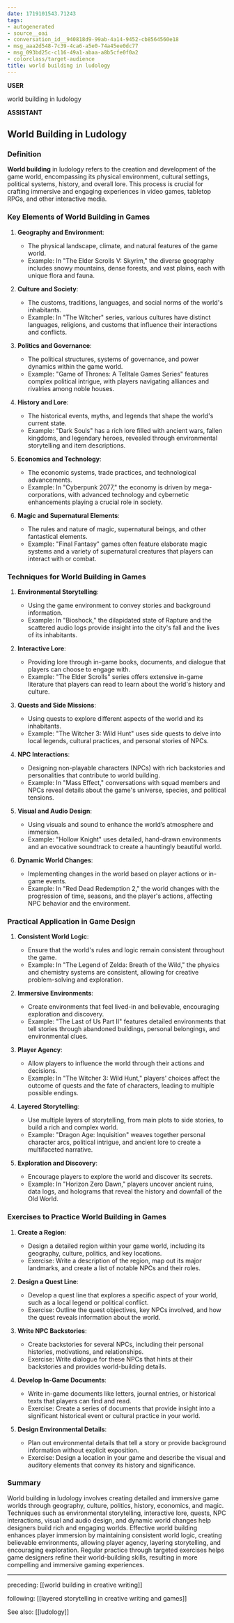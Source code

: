 ```yaml
---
date: 1719101543.71243
tags:
- autogenerated
- source__oai
- conversation_id__940818d9-99ab-4a14-9452-cb8564560e18
- msg_aaa2d548-7c39-4ca6-a5e0-74a45ee0dc77
- msg_093bd25c-c116-49a1-abaa-a8b5cfe0f0a2
- colorclass/target-audience
title: world building in ludology
---
```


**USER**

world building in ludology


**ASSISTANT**

## World Building in Ludology

### Definition

**World building** in ludology refers to the creation and development of the game world, encompassing its physical environment, cultural settings, political systems, history, and overall lore. This process is crucial for crafting immersive and engaging experiences in video games, tabletop RPGs, and other interactive media.

### Key Elements of World Building in Games

1. **Geography and Environment**:
    - The physical landscape, climate, and natural features of the game world.
    - Example: In "The Elder Scrolls V: Skyrim," the diverse geography includes snowy mountains, dense forests, and vast plains, each with unique flora and fauna.

2. **Culture and Society**:
    - The customs, traditions, languages, and social norms of the world's inhabitants.
    - Example: In "The Witcher" series, various cultures have distinct languages, religions, and customs that influence their interactions and conflicts.

3. **Politics and Governance**:
    - The political structures, systems of governance, and power dynamics within the game world.
    - Example: "Game of Thrones: A Telltale Games Series" features complex political intrigue, with players navigating alliances and rivalries among noble houses.

4. **History and Lore**:
    - The historical events, myths, and legends that shape the world's current state.
    - Example: "Dark Souls" has a rich lore filled with ancient wars, fallen kingdoms, and legendary heroes, revealed through environmental storytelling and item descriptions.

5. **Economics and Technology**:
    - The economic systems, trade practices, and technological advancements.
    - Example: In "Cyberpunk 2077," the economy is driven by mega-corporations, with advanced technology and cybernetic enhancements playing a crucial role in society.

6. **Magic and Supernatural Elements**:
    - The rules and nature of magic, supernatural beings, and other fantastical elements.
    - Example: "Final Fantasy" games often feature elaborate magic systems and a variety of supernatural creatures that players can interact with or combat.

### Techniques for World Building in Games

1. **Environmental Storytelling**:
    - Using the game environment to convey stories and background information.
    - Example: In "Bioshock," the dilapidated state of Rapture and the scattered audio logs provide insight into the city's fall and the lives of its inhabitants.

2. **Interactive Lore**:
    - Providing lore through in-game books, documents, and dialogue that players can choose to engage with.
    - Example: "The Elder Scrolls" series offers extensive in-game literature that players can read to learn about the world's history and culture.

3. **Quests and Side Missions**:
    - Using quests to explore different aspects of the world and its inhabitants.
    - Example: "The Witcher 3: Wild Hunt" uses side quests to delve into local legends, cultural practices, and personal stories of NPCs.

4. **NPC Interactions**:
    - Designing non-playable characters (NPCs) with rich backstories and personalities that contribute to world building.
    - Example: In "Mass Effect," conversations with squad members and NPCs reveal details about the game's universe, species, and political tensions.

5. **Visual and Audio Design**:
    - Using visuals and sound to enhance the world’s atmosphere and immersion.
    - Example: "Hollow Knight" uses detailed, hand-drawn environments and an evocative soundtrack to create a hauntingly beautiful world.

6. **Dynamic World Changes**:
    - Implementing changes in the world based on player actions or in-game events.
    - Example: In "Red Dead Redemption 2," the world changes with the progression of time, seasons, and the player's actions, affecting NPC behavior and the environment.

### Practical Application in Game Design

1. **Consistent World Logic**:
    - Ensure that the world's rules and logic remain consistent throughout the game.
    - Example: In "The Legend of Zelda: Breath of the Wild," the physics and chemistry systems are consistent, allowing for creative problem-solving and exploration.

2. **Immersive Environments**:
    - Create environments that feel lived-in and believable, encouraging exploration and discovery.
    - Example: "The Last of Us Part II" features detailed environments that tell stories through abandoned buildings, personal belongings, and environmental clues.

3. **Player Agency**:
    - Allow players to influence the world through their actions and decisions.
    - Example: In "The Witcher 3: Wild Hunt," players' choices affect the outcome of quests and the fate of characters, leading to multiple possible endings.

4. **Layered Storytelling**:
    - Use multiple layers of storytelling, from main plots to side stories, to build a rich and complex world.
    - Example: "Dragon Age: Inquisition" weaves together personal character arcs, political intrigue, and ancient lore to create a multifaceted narrative.

5. **Exploration and Discovery**:
    - Encourage players to explore the world and discover its secrets.
    - Example: In "Horizon Zero Dawn," players uncover ancient ruins, data logs, and holograms that reveal the history and downfall of the Old World.

### Exercises to Practice World Building in Games

1. **Create a Region**:
    - Design a detailed region within your game world, including its geography, culture, politics, and key locations.
    - Exercise: Write a description of the region, map out its major landmarks, and create a list of notable NPCs and their roles.

2. **Design a Quest Line**:
    - Develop a quest line that explores a specific aspect of your world, such as a local legend or political conflict.
    - Exercise: Outline the quest objectives, key NPCs involved, and how the quest reveals information about the world.

3. **Write NPC Backstories**:
    - Create backstories for several NPCs, including their personal histories, motivations, and relationships.
    - Exercise: Write dialogue for these NPCs that hints at their backstories and provides world-building details.

4. **Develop In-Game Documents**:
    - Write in-game documents like letters, journal entries, or historical texts that players can find and read.
    - Exercise: Create a series of documents that provide insight into a significant historical event or cultural practice in your world.

5. **Design Environmental Details**:
    - Plan out environmental details that tell a story or provide background information without explicit exposition.
    - Exercise: Design a location in your game and describe the visual and auditory elements that convey its history and significance.

### Summary

World building in ludology involves creating detailed and immersive game worlds through geography, culture, politics, history, economics, and magic. Techniques such as environmental storytelling, interactive lore, quests, NPC interactions, visual and audio design, and dynamic world changes help designers build rich and engaging worlds. Effective world building enhances player immersion by maintaining consistent world logic, creating believable environments, allowing player agency, layering storytelling, and encouraging exploration. Regular practice through targeted exercises helps game designers refine their world-building skills, resulting in more compelling and immersive gaming experiences.


---

preceding: [[world building in creative writing]]  


following: [[layered storytelling in creative writing and games]]

See also: [[ludology]]